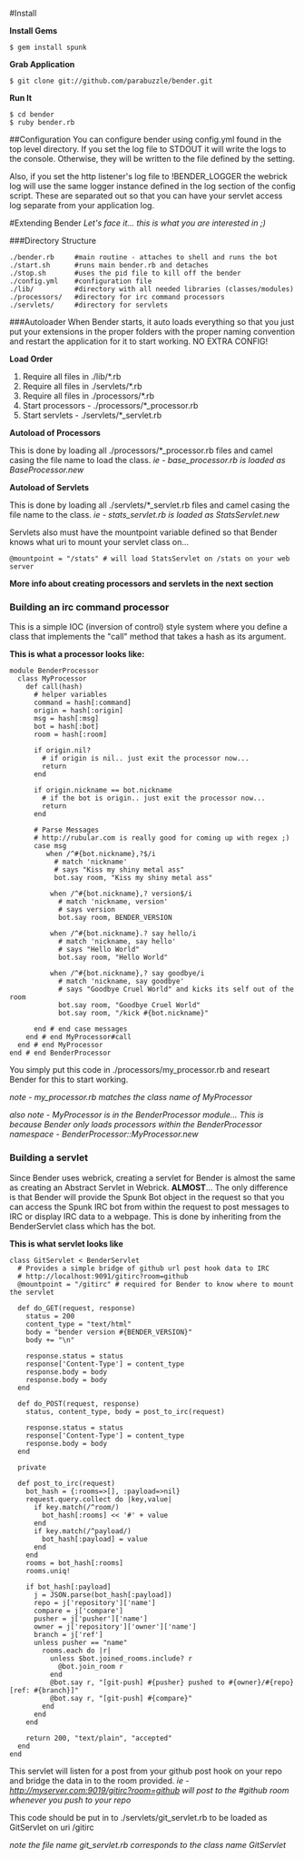 #Install

**Install Gems**
```
$ gem install spunk
```

**Grab Application**
```
$ git clone git://github.com/parabuzzle/bender.git
```

**Run It**
```
$ cd bender
$ ruby bender.rb
```


##Configuration
You can configure bender using config.yml found in the top level directory. If you set the log file to STDOUT it will write the logs to the console. Otherwise, they will be written to the file defined by the setting.

Also, if you set the http listener's log file to !BENDER_LOGGER the webrick log will use the same logger instance defined in the log section of the config script. These are separated out so that you can have your servlet access log separate from your application log. 


#Extending Bender
*Let's face it... this is what you are interested in ;)*

###Directory Structure
```
./bender.rb     #main routine - attaches to shell and runs the bot
./start.sh      #runs main bender.rb and detaches
./stop.sh       #uses the pid file to kill off the bender
./config.yml    #configuration file
./lib/          #directory with all needed libraries (classes/modules)
./processors/   #directory for irc command processors
./servlets/     #directory for servlets
```

###Autoloader
When Bender starts, it auto loads everything so that you just put your extensions in the proper folders with the proper naming convention and restart the application for it to start working. NO EXTRA CONFIG!

**Load Order**
 1. Require all files in ./lib/*.rb
 1. Require all files in ./servlets/*.rb
 1. Require all files in ./processors/*.rb
 1. Start processors - ./processors/*_processor.rb
 1. Start servlets - ./servlets/*_servlet.rb

**Autoload of Processors**

This is done by loading all ./processors/*_processor.rb files and camel casing the file name to load the class. *ie - base_processor.rb is loaded as BaseProcessor.new*

**Autoload of Servlets**

This is done by loading all ./servlets/*_servlet.rb files and camel casing the file name to the class. *ie - stats_servlet.rb is loaded as StatsServlet.new*

Servlets also must have the mountpoint variable defined so that Bender knows what uri to mount your servlet class on... 
```
@mountpoint = "/stats" # will load StatsServlet on /stats on your web server
```

**More info about creating processors and servlets in the next section**


### Building an irc command processor
This is a simple IOC (inversion of control) style system where you define a class that implements the "call" method that takes a hash as its argument.

**This is what a processor looks like:**
```
module BenderProcessor
  class MyProcessor
    def call(hash)
      # helper variables
      command = hash[:command]
      origin = hash[:origin]
      msg = hash[:msg]
      bot = hash[:bot]
      room = hash[:room]
      
      if origin.nil?
        # if origin is nil.. just exit the processor now...
        return
      end
      
      if origin.nickname == bot.nickname
        # if the bot is origin.. just exit the processor now...
        return
      end
      
      # Parse Messages
      # http://rubular.com is really good for coming up with regex ;)
      case msg
         when /^#{bot.nickname},?$/i
           # match 'nickname'
           # says "Kiss my shiny metal ass"
           bot.say room, "Kiss my shiny metal ass"
          
          when /^#{bot.nickname},? version$/i
            # match 'nickname, version'
            # says version
            bot.say room, BENDER_VERSION

          when /^#{bot.nickname}.? say hello/i
            # match 'nickname, say hello'
            # says "Hello World"
            bot.say room, "Hello World"

          when /^#{bot.nickname},? say goodbye/i
            # match 'nickname, say goodbye'
            # says "Goodbye Cruel World" and kicks its self out of the room
            bot.say room, "Goodbye Cruel World"
            bot.say room, "/kick #{bot.nickname}"
        
      end # end case messages
    end # end MyProcessor#call
  end # end MyProcessor
end # end BenderProcessor
```
You simply put this code in ./processors/my_processor.rb and researt Bender for this to start working.

*note - my_processor.rb matches the class name of MyProcessor*

*also note - MyProcessor is in the BenderProcessor module... This is because Bender only loads processors within the BenderProcessor namespace - BenderProcessor::MyProcessor.new*


### Building a servlet
Since Bender uses webrick, creating a servlet for Bender is almost the same as creating an Abstract Servlet in Webrick. **ALMOST**... The only difference is that Bender will provide the Spunk Bot object in the request so that you can access the Spunk IRC bot from within the request to post messages to IRC or display IRC data to a webpage. This is done by inheriting from the BenderServlet class which has the bot. 

**This is what servlet looks like**
```
class GitServlet < BenderServlet
  # Provides a simple bridge of github url post hook data to IRC
  # http://localhost:9091/gitirc?room=github
  @mountpoint = "/gitirc" # required for Bender to know where to mount the servlet

  def do_GET(request, response)
    status = 200
    content_type = "text/html"
    body = "bender version #{BENDER_VERSION}"
    body += "\n"

    response.status = status
    response['Content-Type'] = content_type
    response.body = body
    response.body = body
  end

  def do_POST(request, response)
    status, content_type, body = post_to_irc(request)

    response.status = status
    response['Content-Type'] = content_type
    response.body = body
  end

  private

  def post_to_irc(request)
    bot_hash = {:rooms=>[], :payload=>nil}
    request.query.collect do |key,value| 
      if key.match(/^room/)
        bot_hash[:rooms] << '#' + value
      end
      if key.match(/^payload/)
        bot_hash[:payload] = value
      end
    end
    rooms = bot_hash[:rooms]
    rooms.uniq!

    if bot_hash[:payload]
      j = JSON.parse(bot_hash[:payload])
      repo = j['repository']['name']
      compare = j['compare']
      pusher = j['pusher']['name']
      owner = j['repository']['owner']['name']
      branch = j['ref']
      unless pusher == "name"
        rooms.each do |r|
          unless $bot.joined_rooms.include? r
            @bot.join_room r
          end
          @bot.say r, "[git-push] #{pusher} pushed to #{owner}/#{repo} [ref: #{branch}]"
          @bot.say r, "[git-push] #{compare}"
        end
      end
    end

    return 200, "text/plain", "accepted"
  end
end
```
This servlet will listen for a post from your github post hook on your repo and bridge the data in to the room provided. *ie - http://myserver.com:9019/gitirc?room=github will post to the #github room whenever you push to your repo*

This code should be put in to ./servlets/git_servlet.rb to be loaded as GitServlet on uri /gitirc

*note the file name git_servlet.rb corresponds to the class name GitServlet*
